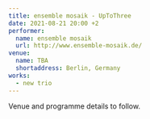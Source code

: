 ```yaml
---
title: ensemble mosaik - UpToThree
date: 2021-08-21 20:00 +2
performer:
  name: ensemble mosaik
  url: http://www.ensemble-mosaik.de/
venue:
  name: TBA
  shortaddress: Berlin, Germany
works:
  - new trio
---
```

Venue and programme details to follow.
